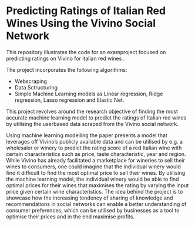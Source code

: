# Predicting Ratings of Italian Red Wines Using the Vivino Social Network

This repository illustrates the code for an examproject focused on predicting ratings on Vivino for italian red wines .

The project incorporates the following algorithms:

- Webscraping 
- Data Sctructuring
- Simple Machine Learning models as Linear regression, Ridge regression, Lasso regression and Elastic Net.

This project revolves around the research objective of finding the most accurate machine learning model to predict the ratings of Italian red wines by utilising the userbased data scraped from the Vivino social network. 

Using machine learning modelling the paper presents a model that leverages off Vivino’s publicly available data and can be utilised by e.g. a wholesaler or winery to predict the rating score of a red Italian wine with certain characteristics such as price, taste characteristic, year and region. While Vivino has already facilitated a marketplace for wineries to sell their wines to consumers, one could imagine that the individual winery would find it difficult to find the most optimal price to sell their wines. By utilising the machine learning model, the individual winery would be able to find optimal prices for their wines that maximises the rating by varying the input price given certain wine characteristics. The idea behind the project is to showcase how the increasing tendency of sharing of knowledge and recommendations in social networks can enable a better understanding of consumer preferences, which can be utilised by businesses as a tool to optimise their prices and in the end maximise profits. 
